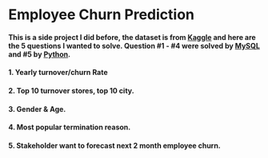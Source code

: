 # Employee Churn Prediction

#### This is a side project I did before, the dataset is from [Kaggle](https://www.kaggle.com/datasets/HRAnalyticRepository/employee-attrition-data?datasetId=656&sortBy=voteCount) and here are the 5 questions I wanted to solve. Question #1 - #4 were solved by [MySQL](https://github.com/cyangg/Employee-Churn-Prediction/blob/main/Employee_Churn_Rate.sql) and #5 by [Python](https://github.com/cyangg/Employee-Churn-Prediction/blob/main/Employee%20Churn%20Rate.ipynb).
#### 1. Yearly turnover/churn Rate
#### 2. Top 10 turnover stores, top 10 city.
#### 3. Gender & Age.
#### 4. Most popular termination reason.
#### 5. Stakeholder want to forecast next 2 month employee churn.

